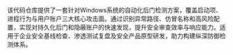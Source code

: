 该代码仓库提供了一套针对Windows系统的自动化后门检测方案，覆盖启动项、进程行为与用户账户三大核心攻击面。通过识别异常路径、仿冒名称和高风险配置，实现对持久化后门和隐蔽账户的快速发现，提升安全审查效率与响应能力。适用于企业安全基线检查、渗透测试复盘及安全产品原型研发，助力构建纵深防御检测体系。

